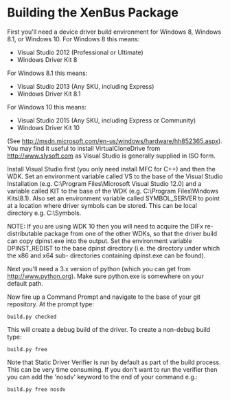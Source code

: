 Building the XenBus Package
===========================

First you'll need a device driver build environment for Windows 8, Windows
8.1, or Windows 10.
For Windows 8 this means:

*   Visual Studio 2012 (Professional or Ultimate)
*   Windows Driver Kit 8

For Windows 8.1 this means:

*   Visual Studio 2013 (Any SKU, including Express)
*   Windows Driver Kit 8.1

For Windows 10 this means:

*   Visual Studio 2015 (Any SKU, including Express or Community)
*   Windows Driver Kit 10

(See http://msdn.microsoft.com/en-us/windows/hardware/hh852365.aspx). You
may find it useful to install VirtualCloneDrive from http://www.slysoft.com
as Visual Studio is generally supplied in ISO form.

Install Visual Studio first (you only need install MFC for C++) and then
the WDK. Set an environment variable called VS to the base of the Visual
Studio Installation (e.g. C:\Program Files\Microsoft Visual Studio 12.0) and
a variable called KIT to the base of the WDK
(e.g. C:\Program Files\Windows Kits\8.1). Also set an environment variable
called SYMBOL\_SERVER to point at a location where driver symbols can be
stored. This can be local directory e.g. C:\Symbols.

NOTE: If you are using WDK 10 then you will need to acquire the DIFx
      re-distributable package from one of the other WDKs, so that the
      driver build can copy dpinst.exe into the output.
      Set the environment variable DPINST_REDIST to the base dpinst
      directory (i.e. the directory under which the x86 and x64 sub-
      directories containing dpinst.exe can be found).

Next you'll need a 3.x version of python (which you can get from
http://www.python.org). Make sure python.exe is somewhere on your default
path.

Now fire up a Command Prompt and navigate to the base of your git repository.
At the prompt type:

    build.py checked

This will create a debug build of the driver. To create a non-debug build
type:

    build.py free

Note that Static Driver Verifier is run by default as part of the build
process. This can be very time consuming. If you don't want to run the
verifier then you can add the 'nosdv' keyword to the end of your command
e.g.:

    build.py free nosdv
